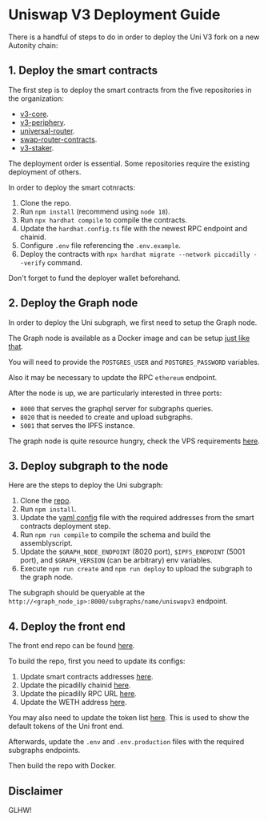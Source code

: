 # Uniswap V3 Deployment Guide

There is a handful of steps to do in order to deploy the Uni V3 fork on a new Autonity chain:

## 1. Deploy the smart contracts

The first step is to deploy the smart contracts from the five repositories in the organization:

- [v3-core](https://github.com/platypus-project/v3-core).
- [v3-periphery](https://github.com/platypus-project/v3-periphery).
- [universal-router](https://github.com/platypus-project/universal-router).
- [swap-router-contracts](https://github.com/platypus-project/swap-router-contracts).
- [v3-staker](https://github.com/platypus-project/v3-staker).

The deployment order is essential. Some repositories require the existing deployment of others.

In order to deploy the smart cotnracts:

1. Clone the repo.
2. Run `npm install` (recommend using `node 18`).
3. Run `npx hardhat compile` to compile the contracts.
4. Update the `hardhat.config.ts` file with the newest RPC endpoint and chainid.
5. Configure `.env` file referencing the `.env.example`.
6. Deploy the contracts with `npx hardhat migrate --network piccadilly --verify` command.

Don't forget to fund the deployer wallet beforehand.

## 2. Deploy the Graph node

In order to deploy the Uni subgraph, we first need to setup the Graph node.

The Graph node is available as a Docker image and can be setup [just like that](https://github.com/platypus-project/developer-edition/blob/main/docker-compose.yml#L3).

You will need to provide the `POSTGRES_USER` and `POSTGRES_PASSWORD` variables.

Also it may be necessary to update the RPC `ethereum` endpoint.

After the node is up, we are particularly interested in three ports:

- `8000` that serves the graphql server for subgraphs queries.
- `8020` that is needed to create and upload subgraphs.
- `5001` that serves the IPFS instance.

The graph node is quite resource hungry, check the VPS requirements [here](https://thegraph.com/docs/en/network/indexing/#what-are-the-hardware-requirements).

## 3. Deploy subgraph to the node


Here are the steps to deploy the Uni subgraph:

1. Clone the [repo](https://github.com/platypus-project/v3-subgraph).
2. Run `npm install`.
3. Update the [yaml config](https://github.com/platypus-project/v3-subgraph/blob/main/subgraph.yaml) file with the required addresses from the smart contracts deployment step.
4. Run `npm run compile` to compile the schema and build the assemblyscript.
5. Update the `$GRAPH_NODE_ENDPOINT` (8020 port), `$IPFS_ENDPOINT` (5001 port), and `$GRAPH_VERSION` (can be arbitrary) env variables.
6. Execute `npm run create` and `npm run deploy` to upload the subgraph to the graph node.

The subgraph should be queryable at the `http://<graph_node_ip>:8000/subgraphs/name/uniswapv3` endpoint.

## 4. Deploy the front end

The front end repo can be found [here](https://github.com/platypus-project/web-client).

To build the repo, first you need to update its configs:

1. Update smart contracts addresses [here](https://github.com/platypus-project/web-client/blob/main/src/constants/addresses.ts).
2. Update the picadilly chainid [here](https://github.com/platypus-project/web-client/blob/main/src/constants/chains.ts).
3. Update the picadilly RPC URL [here](https://github.com/platypus-project/web-client/blob/main/src/constants/networks.ts).
4. Update the WETH address [here](https://github.com/platypus-project/web-client/blob/main/src/constants/tokens.ts#L110).

You may also need to update the token list [here](https://github.com/platypus-project/token-list). This is used to show the default tokens of the Uni front end.

Afterwards, update the `.env` and `.env.production` files with the required subgraphs endpoints.

Then build the repo with Docker.

## Disclaimer

GLHW!

